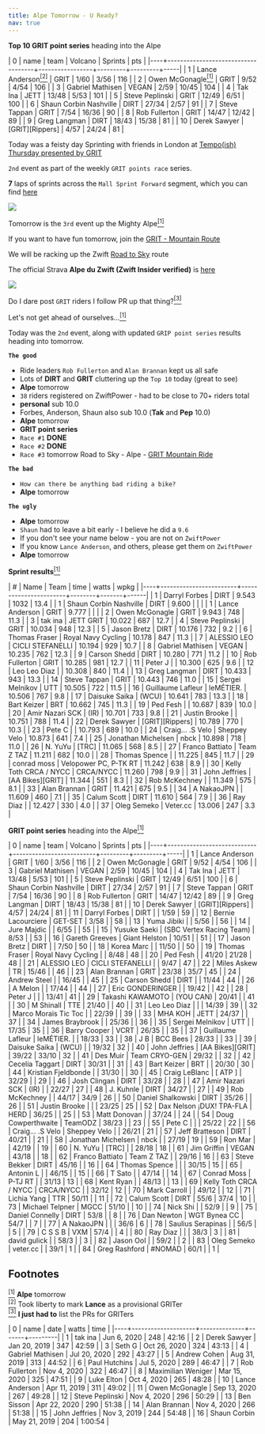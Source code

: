```yaml
---
title: Alpe Tomorrow - U Ready?
nav: true
---
```


**Top 10 GRIT point series** heading into the Alpe

|  0 | name                               | team            | Volcano | Sprints | pts |
|----+------------------------------------+-----------------+---------+---------+-----|
|  1 | Lance Anderson[<sup>[2]</sup>](#2) | GRIT            | 1/60    | 3/56    | 116 |
|  2 | Owen McGonagle[<sup>[1]</sup>](#1) | GRIT            | 9/52    | 4/54    | 106 |
|  3 | Gabriel Mathisen                   | VEGAN           | 2/59    | 10/45   | 104 |
|  4 | Tak Ina                            | JETT            | 13/48   | 5/53    | 101 |
|  5 | Steve Peplinski                    | GRIT            | 12/49   | 6/51    | 100 |
|  6 | Shaun Corbin Nashville             | DIRT            | 27/34   | 2/57    |  91 |
|  7 | Steve Tappan                       | GRIT            | 7/54    | 16/36   |  90 |
|  8 | Rob Fullerton                      | GRIT            | 14/47   | 12/42   |  89 |
|  9 | Greg Langman                       | DIRT            | 18/43   | 15/38   |  81 |
| 10 | Derek Sawyer                       | [GRIT][Rippers] | 4/57    | 24/24   |  81 |

Today was a feisty day Sprinting with friends in London at [Tempo(ish) Thursday presented by GRIT](https://zwiftpower.com/events.php?zid=1356501)

`2nd` event as part of the weekly `GRIT points race` series.

**7** laps of sprints across the `Mall Sprint Forward` segment, which you can find [here](https://www.strava.com/segments/12749377?filter=overall)

![](../../12/03/images/The_Mall_Sprint_Forward.png)

Tomorrow is the `3rd` event up the Mighty Alpe[<sup>[1]</sup>](#1)

If you want to have fun tomorrow, join the [GRIT - Mountain Route](https://zwiftpower.com/events.php?zid=1360657)

We will be racking up the Zwift [Road to Sky](https://zwiftinsider.com/route/road-to-sky/) route

The official Strava **Alpe du Zwift (Zwift Insider verified)** is [here](https://www.strava.com/segments/17267489)

![](images/alpe_du_zwift.png)

Do I dare post `GRIT` riders I follow PR up that thing?[<sup>[3]</sup>](#3)

Let's not get ahead of ourselves...[<sup>[1]</sup>](#1)

Today was the `2nd` event, along with updated `GRIP point series` results
heading into tomorrow.

**`The good`**

- Ride leaders `Rob Fullerton` and `Alan Brannan` kept us all safe
- Lots of **DIRT** and **GRIT** cluttering up the `Top 10` today (great to see)
- **Alpe** tomorrow
- `38` riders registered on ZwiftPower - had to be close to 70+ riders total
- **personal** sub 10.0
- Forbes, Anderson, Shaun also sub 10.0 (**Tak** and **Pep** 10.0)
- **Alpe** tomorrow
- **GRIT point series**
- `Race #1` **DONE**
- `Race #2` **DONE**
- `Race #3` tomorrow Road to Sky - Alpe - [GRIT Mountain Ride](https://zwiftpower.com/events.php?zid=1360657)

**`The bad`**

- `How can there be anything bad riding a bike?`
- **Alpe** tomorrow

**`The ugly`**
- **Alpe** tomorrow
- `Shaun` had to leave a bit early - I believe he did a `9.6`
- If you don't see your name below - you are not on `ZwiftPower`
- If you know `Lance Anderson`, and others, please get them on `ZwiftPower`
- **Alpe** tomorrow

**Sprint results**[<sup>[1]</sup>](#1)

|  # | Name                   | Team                  |   time | watts | wpkg |
|----+------------------------+-----------------------+--------+-------+------|
|  1 | Darryl Forbes          | DIRT                  |  9.543 | 1032  | 13.4 |
|  1 | Shaun Corbin Nashville | DIRT                  |  9.600 |       |      |
|  1 | Lance Anderson         | GRIT                  |  9.777 |       |      |
|  2 | Owen McGonagle         | GRIT                  |  9.943 | 748   | 11.3 |
|  3 | tak ina                | JETT  GRIT            | 10.022 | 687   | 12.7 |
|  4 | Steve Peplinski        | GRIT                  | 10.034 | 948   | 12.3 |
|  5 | Jason Bretz            | DIRT                  | 10.176 | 732   |  9.2 |
|  6 | Thomas Fraser          | Royal Navy Cycling    | 10.178 | 847   | 11.3 |
|  7 | ALESSIO LEO            | CICLI STEFANELLI      | 10.194 | 929   | 10.7 |
|  8 | Gabriel Mathisen       | VEGAN                 | 10.235 | 762   | 12.3 |
|  9 | Carson Shedd           | DIRT                  | 10.280 | 771   | 11.2 |
| 10 | Rob Fullerton          | GRIT                  | 10.285 | 981   | 12.7 |
| 11 | Peter J                |                       | 10.300 | 625   |  9.6 |
| 12 | Leo Leo Diaz           |                       | 10.308 | 840   | 11.4 |
| 13 | Greg Langman           | DIRT                  | 10.433 | 943   | 13.3 |
| 14 | Steve Tappan           | GRIT                  | 10.443 | 746   | 11.0 |
| 15 | Sergei Melnikov        | UTT                   | 10.505 | 722   | 11.5 |
| 16 | Guillaume Lafleur      | leMÉTIER.             | 10.506 | 767   |  9.8 |
| 17 | Daisuke Saika          | (WCU)                 | 10.641 | 783   | 13.3 |
| 18 | Bart Keizer            | BRT                   | 10.662 | 745   | 11.3 |
| 19 | Ped Fesh               |                       | 10.687 | 839   | 10.0 |
| 20 | Amir Nazari SCK        | (IR)                  | 10.701 | 733   |  9.8 |
| 21 | Justin Brooke          |                       | 10.751 | 788   | 11.4 |
| 22 | Derek Sawyer           | [GRIT][Rippers]       | 10.789 | 770   | 10.3 |
| 23 | Pete C                 |                       | 10.793 | 689   | 10.0 |
| 24 | Craig... .S Velo       | Sheppey Velo          | 10.873 | 641   |  7.4 |
| 25 | Jonathan Michelsen     | nbck                  | 10.898 | 718   | 11.0 |
| 26 | N. YuYu                | [TRC]                 | 11.065 | 568   |  8.5 |
| 27 | Franco Battiato        | Team Z TAZ            | 11.211 | 682   | 10.0 |
| 28 | Thomas Spence          |                       | 11.225 | 845   | 11.7 |
| 29 | conrad moss            | Velopower PC, P-TK RT | 11.242 | 638   |  8.9 |
| 30 | Kelly Toth CRCA / NYCC | CRCA/NYCC             | 11.260 | 798   |  9.9 |
| 31 | John Jeffries          | [AA Bikes][GRIT]      | 11.344 | 551   |  8.3 |
| 32 | Rob McKechney          |                       | 11.349 | 575   |  8.1 |
| 33 | Alan Brannan           | GRIT                  | 11.421 | 675   |  9.5 |
| 34 | A NakaoJPN             |                       | 11.609 | 460   |  7.1 |
| 35 | Calum Scott            | DIRT                  | 11.610 | 564   |  7.9 |
| 36 | Ray Diaz               |                       | 12.427 | 330   |  4.0 |
| 37 | Oleg Semeko            | Veter.cc              | 13.006 | 247   |  3.3 |

**GRIT point series** heading into the Alpe[<sup>[1]</sup>](#1)

|  0 | name                       | team                     | Volcano | Sprints | pts |
|----+----------------------------+--------------------------+---------+---------+-----|
|  1 | Lance Anderson             | GRIT                     | 1/60    | 3/56    | 116 |
|  2 | Owen McGonagle             | GRIT                     | 9/52    | 4/54    | 106 |
|  3 | Gabriel Mathisen           | VEGAN                    | 2/59    | 10/45   | 104 |
|  4 | Tak Ina                    | JETT                     | 13/48   | 5/53    | 101 |
|  5 | Steve Peplinski            | GRIT                     | 12/49   | 6/51    | 100 |
|  6 | Shaun Corbin Nashville     | DIRT                     | 27/34   | 2/57    |  91 |
|  7 | Steve Tappan               | GRIT                     | 7/54    | 16/36   |  90 |
|  8 | Rob Fullerton              | GRIT                     | 14/47   | 12/42   |  89 |
|  9 | Greg Langman               | DIRT                     | 18/43   | 15/38   |  81 |
| 10 | Derek Sawyer               | [GRIT][Rippers]          | 4/57    | 24/24   |  81 |
| 11 | Darryl Forbes              | DIRT                     |         | 1/59    |  59 |
| 12 | Bernie Lacourciere         | GET-SET                  | 3/58    |         |  58 |
| 13 | Yuma Jibiki                |                          | 5/56    |         |  56 |
| 14 | Jure Majdic                |                          | 6/55    |         |  55 |
| 15 | Yusuke Saeki               | (SBC Vertex Racing Team) | 8/53    |         |  53 |
| 16 | Gareth Greeves             | Giant Helston            | 10/51   |         |  51 |
| 17 | Jason Bretz                | DIRT                     |         | 7/50    |  50 |
| 18 | Korea Marc                 |                          | 11/50   |         |  50 |
| 19 | Thomas Fraser              | Royal Navy Cycling       |         | 8/48    |  48 |
| 20 | Ped Fesh                   |                          | 41/20   | 21/28   |  48 |
| 21 | ALESSIO LEO                | CICLI STEFANELLI         |         | 9/47    |  47 |
| 22 | Miles Askew                | TR                       | 15/46   |         |  46 |
| 23 | Alan Brannan               | GRIT                     | 23/38   | 35/7    |  45 |
| 24 | Andrew Steel               |                          | 16/45   |         |  45 |
| 25 | Carson Shedd               | DIRT                     |         | 11/44   |  44 |
| 26 | A Melon                    |                          | 17/44   |         |  44 |
| 27 | Eric GONDERINGER           |                          | 19/42   |         |  42 |
| 28 | Peter J                    |                          |         | 13/41   |  41 |
| 29 | Takashi KAWAMOTO           | (YOU CAN)                | 20/41   |         |  41 |
| 30 | M Shinall                  | TTE                      | 21/40   |         |  40 |
| 31 | Leo Leo Diaz               |                          |         | 14/39   |  39 |
| 32 | Marco Morais Tic Toc       |                          | 22/39   |         |  39 |
| 33 | MHA KOH                    | JETT                     | 24/37   |         |  37 |
| 34 | James Braybrook            |                          | 25/36   |         |  36 |
| 35 | Sergei Melnikov            | UTT                      |         | 17/35   |  35 |
| 36 | Barry Cooper               | VCRT                     | 26/35   |         |  35 |
| 37 | Guillaume Lafleur          | leMÉTIER.                |         | 18/33   |  33 |
| 38 | J B                        | BCC   Bees               | 28/33   |         |  33 |
| 39 | Daisuke Saika              | (WCU)                    |         | 19/32   |  32 |
| 40 | John Jeffries              | [AA Bikes][GRIT]         | 39/22   | 33/10   |  32 |
| 41 | Des Muir                   | Team CRYO-GEN            | 29/32   |         |  32 |
| 42 | Cecelia Taggart            | DIRT                     | 30/31   |         |  31 |
| 43 | Bart Keizer                | BRT                      |         | 20/30   |  30 |
| 44 | Kristian Fjeldbonde        |                          | 31/30   |         |  30 |
| 45 | Craig LeBlanc              | [ ATP ]                  | 32/29   |         |  29 |
| 46 | Josh Clingan               | DIRT                     | 33/28   |         |  28 |
| 47 | Amir Nazari SCK            | (IR)                     |         | 22/27   |  27 |
| 48 | J. Kuhnle                  | DIRT                     | 34/27   |         |  27 |
| 49 | Rob McKechney              |                          | 44/17   | 34/9    |  26 |
| 50 | Daniel Shalkowski          | DIRT                     | 35/26   |         |  26 |
| 51 | Justin Brooke              |                          |         | 23/25   |  25 |
| 52 | Dax Nelson   ¡DUX! TPA-FLA | HERD                     | 36/25   |         |  25 |
| 53 | Matt Donovan               |                          | 37/24   |         |  24 |
| 54 | Doug Cowperthwaite         | TeamODZ                  | 38/23   |         |  23 |
| 55 | Pete C                     |                          |         | 25/22   |  22 |
| 56 | Craig... .S Velo           | Sheppey Velo             |         | 26/21   |  21 |
| 57 | Jeff Bratteson             | DIRT                     | 40/21   |         |  21 |
| 58 | Jonathan Michelsen         | nbck                     |         | 27/19   |  19 |
| 59 | Ron Mar                    |                          | 42/19   |         |  19 |
| 60 | N. YuYu                    | [TRC]                    |         | 28/18   |  18 |
| 61 | Jim Griffin                | VEGAN                    | 43/18   |         |  18 |
| 62 | Franco Battiato            | Team Z TAZ               |         | 29/16   |  16 |
| 63 | Steve Bekker               | DIRT                     | 45/16   |         |  16 |
| 64 | Thomas Spence              |                          |         | 30/15   |  15 |
| 65 | Antonin L                  |                          | 46/15   |         |  15 |
| 66 | T Sato                     |                          | 47/14   |         |  14 |
| 67 | Conrad Moss                | P-TJ RT                  |         | 31/13   |  13 |
| 68 | Kent Ryan                  |                          | 48/13   |         |  13 |
| 69 | Kelly Toth CRCA / NYCC     | CRCA/NYCC                |         | 32/12   |  12 |
| 70 | Mark Carroll               |                          | 49/12   |         |  12 |
| 71 | Lichia Yang                | TTR                      | 50/11   |         |  11 |
| 72 | Calum Scott                | DIRT                     | 55/6    | 37/4    |  10 |
| 73 | Michael Telpner            | MGCC                     | 51/10   |         |  10 |
| 74 | Nick Shi                   |                          | 52/9    |         |   9 |
| 75 | Daniel Connelly            | DIRT                     | 53/8    |         |   8 |
| 76 | Dan Newton                 | WGT   Bynea CC           | 54/7    |         |   7 |
| 77 | A NakaoJPN                 |                          |         | 36/6    |   6 |
| 78 | Saulius Serapinas          |                          | 56/5    |         |   5 |
| 79 | C S S B                    | VXM                      | 57/4    |         |   4 |
| 80 | Ray Diaz                   |                          |         | 38/3    |   3 |
| 81 | david gulick               |                          | 58/3    |         |   3 |
| 82 | Jason OoI                  |                          | 59/2    |         |   2 |
| 83 | Oleg Semeko                | veter.cc                 |         | 39/1    |   1 |
| 84 | Greg Rashford              | #NOMAD                   | 60/1    |         |   1 |


## **Footnotes**

[<sup>[1]</sup>](#1) <a class="anchor" id="1"></a> **Alpe** tomorrow <br>
[<sup>[2]</sup>](#2) <a class="anchor" id="1"></a> Took liberty to mark **Lance** as a provisional GRITer <br>
[<sup>[3]</sup>](#3) <a class="anchor" id="2"></a> **I just had to** list the PRs for GRITers <br>
                     
                     
|  0 | name               | date         | watts |    time |
|----+--------------------+--------------+-------+---------|
|  1 | tak ina            | Jun 6, 2020  |   248 |   42:16 |
|  2 | Derek Sawyer       | Jan 20, 2019 |   347 |   42:59 |
|  3 | Seth G             | Oct 26, 2020 |   324 |   43:13 |
|  4 | Gabriel Mathisen   | Jul 20, 2020 |   292 |   43:27 |
|  5 | Andrew Cohen       | Aug 31, 2019 |   313 |   44:52 |
|  6 | Paul Hutchins      | Jul 5, 2020  |   289 |   46:47 |
|  7 | Rob Fullerton      | Nov 4, 2020  |   322 |   46:47 |
|  8 | Maximilian Weniger | Mar 15, 2020 |   325 |   47:51 |
|  9 | Luke Elton         | Oct 4, 2020  |   265 |   48:28 |
| 10 | Lance Anderson     | Apr 11, 2019 |   311 |   49:02 |
| 11 | Owen McGonagle     | Sep 13, 2020 |   267 |   49:28 |
| 12 | Steve Peplinski    | Nov 4, 2020  |   296 |   50:29 |
| 13 | Ben Sisson         | Apr 22, 2020 |   290 |   51:38 |
| 14 | Alan Brannan       | Nov 4, 2020  |   266 |   51:38 |
| 15 | John Jeffries      | Nov 3, 2019  |   244 |   54:48 |
| 16 | Shaun Corbin       | May 21, 2019 |   204 | 1:00:54 |

